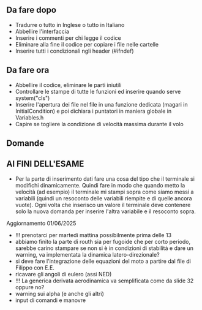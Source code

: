 ## Da fare dopo
- Tradurre o tutto in Inglese o tutto in Italiano
- Abbellire l'interfaccia
- Inserire i commenti per chi legge il codice
- Eliminare alla fine il codice per copiare i file nelle cartelle
- Inserire tutti i condizionali ngli header (#ifndef)

## Da fare ora
- Abbellire il codice, eliminare le parti iniutili
- Controllare le stampe di tutte le funzioni ed inserire quando serve system("cls")
- Inserire l'apertura dei file nel file in una funzione dedicata (magari in InitialCondition) e poi dichiara i puntatori in maniera globale in Variables.h
- Capire se togliere la condizione di velocità massima durante il volo

## Domande


## AI FINI DELL'ESAME
- Per la parte di inserimento dati fare una cosa del tipo che il terminale si modifichi dinamicamente. Quindi fare in modo che quando metto la velocità (ad esempio) il terminale mi stampi sopra come siamo messi a variabili (quindi un resoconto delle variabili riempite e di quelle ancora vuote). Ogni volta che inserisco un valore il terminale deve contenere solo la nuova domanda per inserire l'altra variabile e il resoconto sopra.

Aggiornamento 01/06/2025
- !!! prenotarci per martedi mattina possibilmente prima delle 13
- abbiamo finito la parte di routh sia per fugoide che per corto periodo, sarebbe carino stampare se non si è in condizioni di stabilità e dare un warning, va implementata la dinamica latero-direzionale? 
- si deve fare l'integrazione delle equazioni del moto a partire dal file di Filippo con E.E.
- ricavare gli angoli di eulero (assi NED)
- !!! La generica derivata aerodinamica va semplificata come da slide 32 oppure no?
- warning sui alpha (e anche gli altri)
- input di comandi e manovre